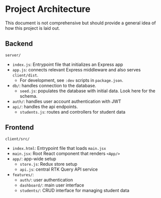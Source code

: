 # Project Architecture

This document is not comprehensive but should provide a general idea of how this project is laid out.

## Backend

`server/`

- `index.js`: Entrypoint file that initializes an Express app
- `app.js`: connects relevant Express middleware and also serves `client/dist`.
  - For development, see `:dev` scripts in `package.json`.
- `db/`: handles connection to the database.
  - `seed.js`: populates the database with initial data. Look here for the schema.
- `auth/`: handles user account authentication with JWT
- `api/`: handles the api endpoints.
  - `students.js`: routes and controllers for student data

## Frontend

`client/src/`

- `index.html`: Entrypoint file that loads `main.jsx`
- `main.jsx`: Root React component that renders `<App/>`
- `app/`: app-wide setup
  - `store.js`: Redux store setup
  - `api.js`: central RTK Query API service
- `features/`:
  - `auth/`: user authentication
  - `dashboard/`: main user interface
  - `students/`: CRUD interface for managing student data
